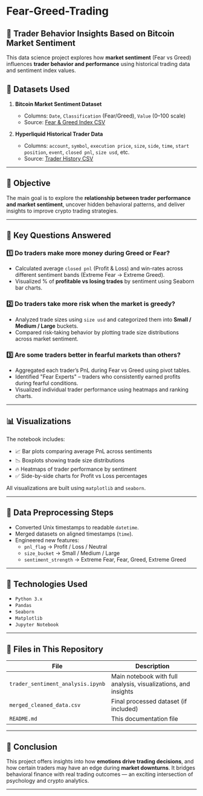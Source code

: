 # Fear-Greed-Trading
## 🧠 Trader Behavior Insights Based on Bitcoin Market Sentiment

This data science project explores how **market sentiment** (Fear vs Greed) influences **trader behavior and performance** using historical trading data and sentiment index values.

## 📁 Datasets Used

1. **Bitcoin Market Sentiment Dataset**
   - Columns: `Date`, `Classification` (Fear/Greed), `Value` (0–100 scale)
   - Source: [Fear & Greed Index CSV](https://drive.google.com/file/d/1PgQC0tO8XN-wqkNyghWc_-mnrYv_nhSf/view)

2. **Hyperliquid Historical Trader Data**
   - Columns: `account`, `symbol`, `execution price`, `size`, `side`, `time`, `start position`, `event`, `closed pnl`, `size usd`, etc.
   - Source: [Trader History CSV](https://drive.google.com/file/d/1IAfLZwu6rJzyWKgBToqwSmmVYU6VbjVs/view)

---

## 🎯 Objective

The main goal is to explore the **relationship between trader performance and market sentiment**, uncover hidden behavioral patterns, and deliver insights to improve crypto trading strategies.

---

## 🔎 Key Questions Answered

### 1️⃣ Do traders make more money during **Greed** or **Fear**?

- Calculated average `closed pnl` (Profit & Loss) and win-rates across different sentiment bands (Extreme Fear → Extreme Greed).
- Visualized % of **profitable vs losing trades** by sentiment using Seaborn bar charts.

### 2️⃣ Do traders take **more risk** when the market is greedy?

- Analyzed trade sizes using `size usd` and categorized them into **Small / Medium / Large** buckets.
- Compared risk-taking behavior by plotting trade size distributions across market sentiment.

### 3️⃣ Are some traders **better in fearful markets** than others?

- Aggregated each trader’s PnL during Fear vs Greed using pivot tables.
- Identified "Fear Experts" – traders who consistently earned profits during fearful conditions.
- Visualized individual trader performance using heatmaps and ranking charts.

---

## 📊 Visualizations

The notebook includes:
- 📈 Bar plots comparing average PnL across sentiments
- 📉 Boxplots showing trade size distributions
- 🔥 Heatmaps of trader performance by sentiment
- ✅ Side-by-side charts for Profit vs Loss percentages

All visualizations are built using `matplotlib` and `seaborn`.

---

## 🧹 Data Preprocessing Steps

- Converted Unix timestamps to readable `datetime`.
- Merged datasets on aligned timestamps (`time`).
- Engineered new features:
  - `pnl_flag` → Profit / Loss / Neutral
  - `size_bucket` → Small / Medium / Large
  - `sentiment_strength` → Extreme Fear, Fear, Greed, Extreme Greed

---

## 🚀 Technologies Used

- `Python 3.x`
- `Pandas`
- `Seaborn`
- `Matplotlib`
- `Jupyter Notebook`

---

## 📁 Files in This Repository

| File | Description |
|------|-------------|
| `trader_sentiment_analysis.ipynb` | Main notebook with full analysis, visualizations, and insights |
| `merged_cleaned_data.csv` | Final processed dataset (if included) |
| `README.md` | This documentation file |

---

## 🏁 Conclusion

This project offers insights into how **emotions drive trading decisions**, and how certain traders may have an edge during **market downturns**. It bridges behavioral finance with real trading outcomes — an exciting intersection of psychology and crypto analytics.

---

